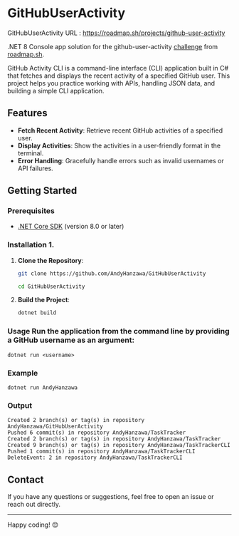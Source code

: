 # GitHubUserActivity

GitHubUserActivity URL : https://roadmap.sh/projects/github-user-activity

.NET 8 Console app solution for the github-user-activity [challenge](https://roadmap.sh/projects/github-user-activity) from [roadmap.sh](https://roadmap.sh/).

GitHub Activity CLI is a command-line interface (CLI) application built in C# that fetches and displays the recent activity of a specified GitHub user. This project helps you practice working with APIs, handling JSON data, and building a simple CLI application.

## Features 
- **Fetch Recent Activity**: Retrieve recent GitHub activities of a specified user.
- **Display Activities**: Show the activities in a user-friendly format in the terminal.
- **Error Handling**: Gracefully handle errors such as invalid usernames or API failures.

## Getting Started 

### Prerequisites 

- [.NET Core SDK](https://dotnet.microsoft.com/download) (version 8.0 or later)

### Installation 1. 

1. **Clone the Repository**: 
    ```sh 
    git clone https://github.com/AndyHanzawa/GitHubUserActivity
    ```
    ```sh
    cd GitHubUserActivity
    ``` 
2. **Build the Project**:
    ```sh
    dotnet build
    ```
### Usage Run the application from the command line by providing a GitHub username as an argument:
    dotnet run <username>

### Example
    dotnet run AndyHanzawa

### Output
    Created 2 branch(s) or tag(s) in repository AndyHanzawa/GitHubUserActivity
    Pushed 6 commit(s) in repository AndyHanzawa/TaskTracker
    Created 2 branch(s) or tag(s) in repository AndyHanzawa/TaskTracker
    Created 9 branch(s) or tag(s) in repository AndyHanzawa/TaskTrackerCLI
    Pushed 1 commit(s) in repository AndyHanzawa/TaskTrackerCLI
    DeleteEvent: 2 in repository AndyHanzawa/TaskTrackerCLI

## Contact

If you have any questions or suggestions, feel free to open an issue or reach out directly.

---

Happy coding! 😊
